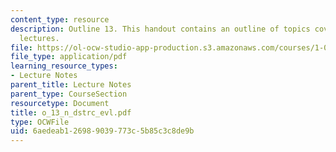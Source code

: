 ```yaml
---
content_type: resource
description: Outline 13. This handout contains an outline of topics covered in course
  lectures.
file: https://ol-ocw-studio-app-production.s3.amazonaws.com/courses/1-054-mechanics-and-design-of-concrete-structures-spring-2004/6aedeab126989039773c5b85c3c8de9b_o_13_n_dstrc_evl.pdf
file_type: application/pdf
learning_resource_types:
- Lecture Notes
parent_title: Lecture Notes
parent_type: CourseSection
resourcetype: Document
title: o_13_n_dstrc_evl.pdf
type: OCWFile
uid: 6aedeab1-2698-9039-773c-5b85c3c8de9b
---
```

